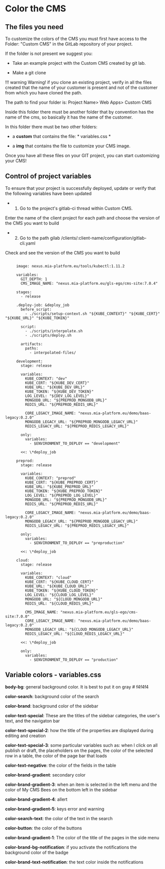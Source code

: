 # Color the CMS

## The files you need

To customize the colors of the CMS you must first have access to the Folder: "Custom CMS" in the GitLab repository of your project.

If the folder is not present we suggest you:

* Take an example project with the Custom CMS created by git lab.

* Make a git clone

!!! warning
    Warning! if you clone an existing project, verify in all the files created that the name of your customer is present and not of the customer from which you have cloned the path.

The path to find your folder is: Project Name> Web Apps> Custom CMS

Inside this folder there must be another folder that by convention has the name of the cms, so basically it has the name of the customer.

In this folder there must be two other folders:

* a **custom** that contains the file: * variables.css *

* a **img** that contains the file to customize your CMS image.

Once you have all these files on your GIT project, you can start customizing your CMS!

## Control of project variables

To ensure that your project is successfully deployed, update or verify that the following variables have been updated

* 1. Go to the project's gitlab-ci thread within Custom CMS.

Enter the name of the client project for each path and choose the version of the CMS you want to build

* 2. Go to the path gilab /clients/:client-name/configuration/gitlab-cli.yaml

Check and see the version of the CMS you want to build

```

     image: nexus.mia-platform.eu/tools/kubectl:1.11.2

     variables:
       GIT_DEPTH: 1
       CMS_IMAGE_NAME: "nexus.mia-platform.eu/gls-ego/cms-site:7.0.4"

     stages:
       - release

     .deploy-job: &deploy_job
       before_script:
         - ./scripts/setup-context.sh "${KUBE_CONTEXT}" "${KUBE_CERT}" "${KUBE_URL}" "${KUBE_TOKEN}"

       script:
         - ./scripts/interpolate.sh
         - ./scripts/deploy.sh

       artifacts:
         paths:
           - interpolated-files/

     development:
       stage: release

       variables:
         KUBE_CONTEXT: "dev"
         KUBE_CERT: "${KUBE_DEV_CERT}"
         KUBE_URL: "${KUBE_DEV_URL}"
         KUBE_TOKEN: "${KUBE_DEV_TOKEN}"
         LOG_LEVEL: "${DEV_LOG_LEVEL}"
         MONGODB_URL: "${PREPROD_MONGODB_URL}"
         REDIS_URL: "${PREPROD_REDIS_URL}"

         CORE_LEGACY_IMAGE_NAME: "nexus.mia-platform.eu/demo/baas-legacy:0.2.0"
         MONGODB_LEGACY_URL: "${PREPROD_MONGODB_LEGACY_URL}"
         REDIS_LEGACY_URL: "${PREPROD_REDIS_LEGACY_URL}"

       only:
         variables:
           - $ENVIRONMENT_TO_DEPLOY == "development"

       <<: \*deploy_job

     preprod:
       stage: release

       variables:
         KUBE_CONTEXT: "preprod"
         KUBE_CERT: "${KUBE_PREPROD_CERT}"
         KUBE_URL: "${KUBE_PREPROD_URL}"
         KUBE_TOKEN: "${KUBE_PREPROD_TOKEN}"
         LOG_LEVEL: "${PREPROD_LOG_LEVEL}"
         MONGODB_URL: "${PREPROD_MONGODB_URL}"
         REDIS_URL: "${PREPROD_REDIS_URL}"

         CORE_LEGACY_IMAGE_NAME: "nexus.mia-platform.eu/demo/baas-legacy:0.2.0"
         MONGODB_LEGACY_URL: "${PREPROD_MONGODB_LEGACY_URL}"
         REDIS_LEGACY_URL: "${PREPROD_REDIS_LEGACY_URL}"

       only:
         variables:
           - $ENVIRONMENT_TO_DEPLOY == "preproduction"

       <<: \*deploy_job

     cloud:
       stage: release

       variables:
         KUBE_CONTEXT: "cloud"
         KUBE_CERT: "${KUBE_CLOUD_CERT}"
         KUBE_URL: "${KUBE_CLOUD_URL}"
         KUBE_TOKEN: "${KUBE_CLOUD_TOKEN}"
         LOG_LEVEL: "${CLOUD_LOG_LEVEL}"
         MONGODB_URL: "${CLOUD_MONGODB_URL}"
         REDIS_URL: "${CLOUD_REDIS_URL}"

         CMS_IMAGE_NAME: "nexus.mia-platform.eu/gls-ego/cms-site:7.0.0"
         CORE_LEGACY_IMAGE_NAME: "nexus.mia-platform.eu/demo/baas-legacy:0.2.0"
         MONGODB_LEGACY_URL: "${CLOUD_MONGODB_LEGACY_URL}"
         REDIS_LEGACY_URL: "${CLOUD_REDIS_LEGACY_URL}"

       <<: \*deploy_job

       only:
         variables:
           - $ENVIRONMENT_TO_DEPLOY == "production"
```


## Variable colors - variables.css

**body-bg**: general background color. It is best to put it on gray # f4f4f4

**color-search**: background color of the search

**color-brand**: background color of the sidebar

**color-text-special**: These are the titles of the sidebar categories, the user's text, and the navigaton bar

**color-text-special-2**: how the title of the properties are displayed during editing and creation

**color-text-special-3**: some particular variables such as: when I click on all publish or draft, the placeholders on the pages, the color of the selected row in a table, the color of the page bar that loads

**color-text-negative**: the color of the fields in the table

**color-brand-gradient**: secondary color

**color-brand-gradient-3**: when an item is selected in the left menu and the color of My CMS Bees on the bottom left in the sidebar

**color-brand-gradient-4**: allert

**color-brand-gradient-5**: keys error and warning

**color-search-text**: the color of the text in the search

**color-button**: the color of the buttons

**color-brand-gradient-1**: The color of the title of the pages in the side menu

**color-brand-bg-notification**: if you activate the notifications the background color of the badge

**color-brand-text-notification**: the text color inside the notifications

